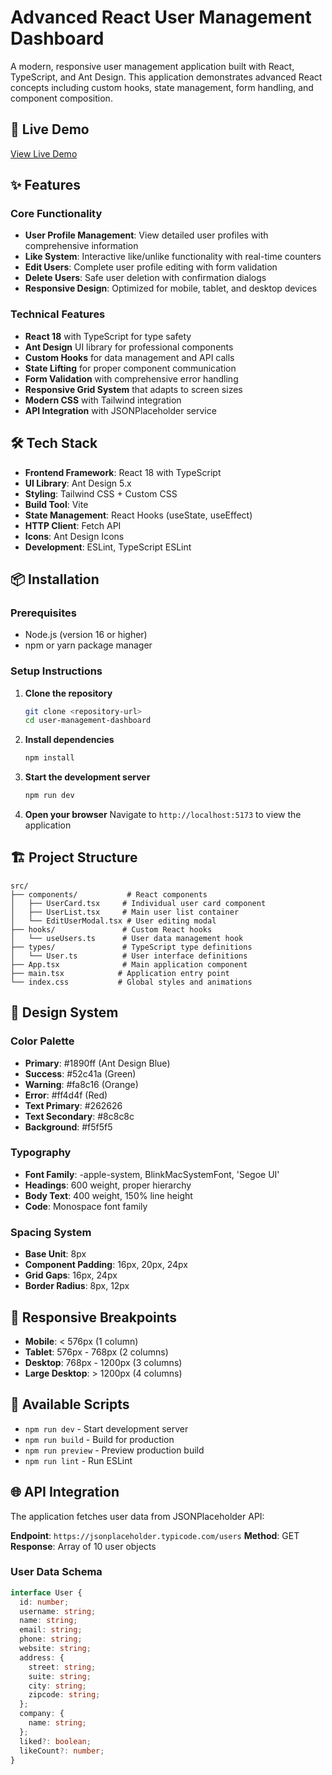 # Advanced React User Management Dashboard

A modern, responsive user management application built with React, TypeScript, and Ant Design. This application demonstrates advanced React concepts including custom hooks, state management, form handling, and component composition.

## 🚀 Live Demo

[View Live Demo](https://useer-management-dashboard-react-nx.vercel.app/)

## ✨ Features

### Core Functionality
- **User Profile Management**: View detailed user profiles with comprehensive information
- **Like System**: Interactive like/unlike functionality with real-time counters
- **Edit Users**: Complete user profile editing with form validation
- **Delete Users**: Safe user deletion with confirmation dialogs
- **Responsive Design**: Optimized for mobile, tablet, and desktop devices

### Technical Features
- **React 18** with TypeScript for type safety
- **Ant Design** UI library for professional components
- **Custom Hooks** for data management and API calls
- **State Lifting** for proper component communication
- **Form Validation** with comprehensive error handling
- **Responsive Grid System** that adapts to screen sizes
- **Modern CSS** with Tailwind integration
- **API Integration** with JSONPlaceholder service

## 🛠️ Tech Stack

- **Frontend Framework**: React 18 with TypeScript
- **UI Library**: Ant Design 5.x
- **Styling**: Tailwind CSS + Custom CSS
- **Build Tool**: Vite
- **State Management**: React Hooks (useState, useEffect)
- **HTTP Client**: Fetch API
- **Icons**: Ant Design Icons
- **Development**: ESLint, TypeScript ESLint

## 📦 Installation

### Prerequisites
- Node.js (version 16 or higher)
- npm or yarn package manager

### Setup Instructions

1. **Clone the repository**
   ```bash
   git clone <repository-url>
   cd user-management-dashboard
   ```

2. **Install dependencies**
   ```bash
   npm install
   ```

3. **Start the development server**
   ```bash
   npm run dev
   ```

4. **Open your browser**
   Navigate to `http://localhost:5173` to view the application

## 🏗️ Project Structure

```
src/
├── components/           # React components
│   ├── UserCard.tsx     # Individual user card component
│   ├── UserList.tsx     # Main user list container
│   └── EditUserModal.tsx # User editing modal
├── hooks/               # Custom React hooks
│   └── useUsers.ts      # User data management hook
├── types/               # TypeScript type definitions
│   └── User.ts          # User interface definitions
├── App.tsx              # Main application component
├── main.tsx            # Application entry point
└── index.css           # Global styles and animations
```

## 🎨 Design System

### Color Palette
- **Primary**: #1890ff (Ant Design Blue)
- **Success**: #52c41a (Green)
- **Warning**: #fa8c16 (Orange)
- **Error**: #ff4d4f (Red)
- **Text Primary**: #262626
- **Text Secondary**: #8c8c8c
- **Background**: #f5f5f5

### Typography
- **Font Family**: -apple-system, BlinkMacSystemFont, 'Segoe UI'
- **Headings**: 600 weight, proper hierarchy
- **Body Text**: 400 weight, 150% line height
- **Code**: Monospace font family

### Spacing System
- **Base Unit**: 8px
- **Component Padding**: 16px, 20px, 24px
- **Grid Gaps**: 16px, 24px
- **Border Radius**: 8px, 12px

## 📱 Responsive Breakpoints

- **Mobile**: < 576px (1 column)
- **Tablet**: 576px - 768px (2 columns)
- **Desktop**: 768px - 1200px (3 columns)
- **Large Desktop**: > 1200px (4 columns)

## 🔧 Available Scripts

- `npm run dev` - Start development server
- `npm run build` - Build for production
- `npm run preview` - Preview production build
- `npm run lint` - Run ESLint

## 🌐 API Integration

The application fetches user data from JSONPlaceholder API:

**Endpoint**: `https://jsonplaceholder.typicode.com/users`
**Method**: GET
**Response**: Array of 10 user objects

### User Data Schema
```typescript
interface User {
  id: number;
  username: string;
  name: string;
  email: string;
  phone: string;
  website: string;
  address: {
    street: string;
    suite: string;
    city: string;
    zipcode: string;
  };
  company: {
    name: string;
  };
  liked?: boolean;
  likeCount?: number;
}
```

